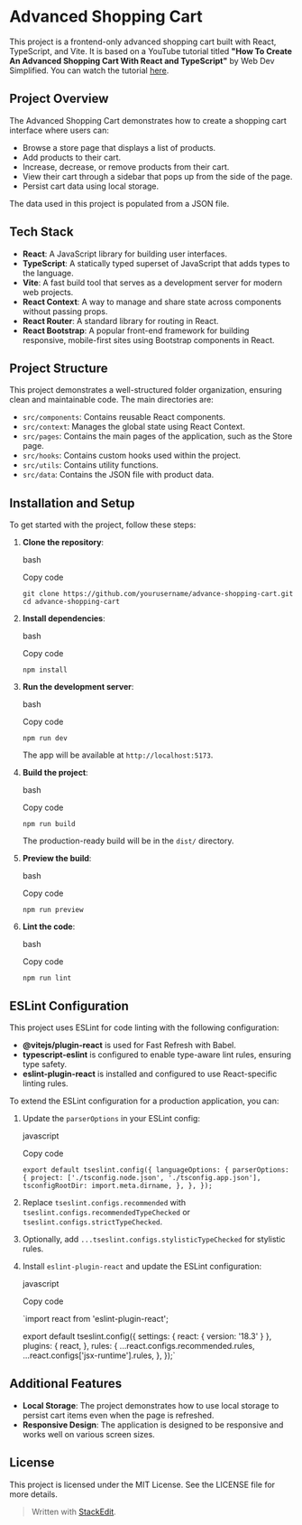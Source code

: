 # Advanced Shopping Cart

This project is a frontend-only advanced shopping cart built with React, TypeScript, and Vite. It is based on a YouTube tutorial titled **"How To Create An Advanced Shopping Cart With React and TypeScript"** by Web Dev Simplified. You can watch the tutorial [here](https://www.youtube.com/watch?v=lATafp15HWA&t=26s).

## Project Overview

The Advanced Shopping Cart demonstrates how to create a shopping cart interface where users can:

-   Browse a store page that displays a list of products.
-   Add products to their cart.
-   Increase, decrease, or remove products from their cart.
-   View their cart through a sidebar that pops up from the side of the page.
-   Persist cart data using local storage.

The data used in this project is populated from a JSON file.

## Tech Stack

-   **React**: A JavaScript library for building user interfaces.
-   **TypeScript**: A statically typed superset of JavaScript that adds types to the language.
-   **Vite**: A fast build tool that serves as a development server for modern web projects.
-   **React Context**: A way to manage and share state across components without passing props.
-   **React Router**: A standard library for routing in React.
-   **React Bootstrap**: A popular front-end framework for building responsive, mobile-first sites using Bootstrap components in React.

## Project Structure

This project demonstrates a well-structured folder organization, ensuring clean and maintainable code. The main directories are:

-   `src/components`: Contains reusable React components.
-   `src/context`: Manages the global state using React Context.
-   `src/pages`: Contains the main pages of the application, such as the Store page.
-   `src/hooks`: Contains custom hooks used within the project.
-   `src/utils`: Contains utility functions.
-   `src/data`: Contains the JSON file with product data.

## Installation and Setup

To get started with the project, follow these steps:

1.  **Clone the repository**:
    
    bash
    
    Copy code
    
    `git clone https://github.com/yourusername/advance-shopping-cart.git
    cd advance-shopping-cart` 
    
2.  **Install dependencies**:
    
    bash
    
    Copy code
    
    `npm install` 
    
3.  **Run the development server**:
    
    bash
    
    Copy code
    
    `npm run dev` 
    
    The app will be available at `http://localhost:5173`.
    
4.  **Build the project**:
    
    bash
    
    Copy code
    
    `npm run build` 
    
    The production-ready build will be in the `dist/` directory.
    
5.  **Preview the build**:
    
    bash
    
    Copy code
    
    `npm run preview` 
    
6.  **Lint the code**:
    
    bash
    
    Copy code
    
    `npm run lint` 
    

## ESLint Configuration

This project uses ESLint for code linting with the following configuration:

-   **@vitejs/plugin-react** is used for Fast Refresh with Babel.
-   **typescript-eslint** is configured to enable type-aware lint rules, ensuring type safety.
-   **eslint-plugin-react** is installed and configured to use React-specific linting rules.

To extend the ESLint configuration for a production application, you can:

1.  Update the `parserOptions` in your ESLint config:
    
    javascript
    
    Copy code
    
    `export default tseslint.config({
      languageOptions: {
        parserOptions: {
          project: ['./tsconfig.node.json', './tsconfig.app.json'],
          tsconfigRootDir: import.meta.dirname,
        },
      },
    });` 
    
2.  Replace `tseslint.configs.recommended` with `tseslint.configs.recommendedTypeChecked` or `tseslint.configs.strictTypeChecked`.
    
3.  Optionally, add `...tseslint.configs.stylisticTypeChecked` for stylistic rules.
    
4.  Install `eslint-plugin-react` and update the ESLint configuration:
    
    javascript
    
    Copy code
    
    `import react from 'eslint-plugin-react';
    
    export default tseslint.config({
      settings: { react: { version: '18.3' } },
      plugins: {
        react,
      },
      rules: {
        ...react.configs.recommended.rules,
        ...react.configs['jsx-runtime'].rules,
      },
    });` 
    

## Additional Features

-   **Local Storage**: The project demonstrates how to use local storage to persist cart items even when the page is refreshed.
-   **Responsive Design**: The application is designed to be responsive and works well on various screen sizes.

## License

This project is licensed under the MIT License. See the LICENSE file for more details.


> Written with [StackEdit](https://stackedit.io/).

